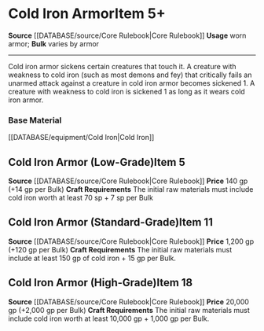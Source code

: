 ﻿---
id: '140'
item_category: Armor
item_subcategory: Precious Material Armor
level: '11'
name: Cold Iron Armor
price: 1,200 gp (+120 gp per Bulk)
rarity: Common
source: '[[DATABASE/source/Core Rulebook|Core Rulebook]]'
type: Item
usage: worn armor

---
# Cold Iron Armor<span class="item-type">Item 5+</span>

**Source** [[DATABASE/source/Core Rulebook|Core Rulebook]] 
**Usage** worn armor; **Bulk** varies by armor

---
Cold iron armor sickens certain creatures that touch it. A creature with weakness to cold iron (such as most demons and fey) that critically fails an unarmed attack against a creature in cold iron armor becomes sickened 1. A creature with weakness to cold iron is sickened 1 as long as it wears cold iron armor.

### Base Material

[[DATABASE/equipment/Cold Iron|Cold Iron]]

## Cold Iron Armor (Low-Grade)<span class="item-type">Item 5</span>

**Source** [[DATABASE/source/Core Rulebook|Core Rulebook]] 
**Price** 140 gp (+14 gp per Bulk)
**Craft Requirements** The initial raw materials must include cold iron worth at least 70 sp + 7 sp per Bulk

## Cold Iron Armor (Standard-Grade)<span class="item-type">Item 11</span>

**Source** [[DATABASE/source/Core Rulebook|Core Rulebook]] 
**Price** 1,200 gp (+120 gp per Bulk)
**Craft Requirements** The initial raw materials must include at least 150 gp of cold iron + 15 gp per Bulk.

## Cold Iron Armor (High-Grade)<span class="item-type">Item 18</span>

**Source** [[DATABASE/source/Core Rulebook|Core Rulebook]] 
**Price** 20,000 gp (+2,000 gp per Bulk)
**Craft Requirements** The initial raw materials must include cold iron worth at least 10,000 gp + 1,000 gp per Bulk.